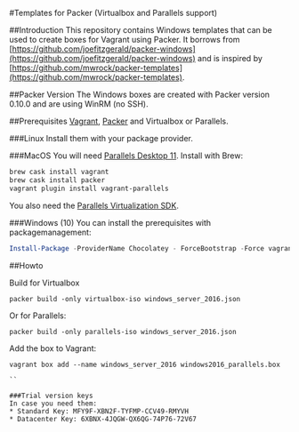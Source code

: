 #Templates for Packer (Virtualbox and Parallels support)

##Introduction
This repository contains Windows templates that can be used to create boxes for Vagrant using Packer.
It borrows from [https://github.com/joefitzgerald/packer-windows](https://github.com/joefitzgerald/packer-windows) and is inspired by [https://github.com/mwrock/packer-templates](https://github.com/mwrock/packer-templates).

##Packer Version
The Windows boxes are created with Packer version 0.10.0 and are using WinRM (no SSH).

##Prerequisites
[Vagrant](https://www.vagrantup.com), [Packer](https://www.packer.io) and Virtualbox or Parallels.

###Linux 
Install them with your package provider.

###MacOS
You will need [Parallels Desktop 11](https://www.parallels.com/eu/products/desktop/download/). 
Install with Brew:
```bash
brew cask install vagrant
brew cask install packer
vagrant plugin install vagrant-parallels
```
You also need the [Parallels Virtualization SDK](http://www.parallels.com/download/pvsdk/).

###Windows (10)
You can install the prerequisites with packagemanagement:
```Powershell
Install-Package -ProviderName Chocolatey - ForceBootstrap -Force vagrant,virtualbox,packer
```

##Howto

Build for Virtualbox
```
packer build -only virtualbox-iso windows_server_2016.json
```

Or for Parallels:
```
packer build -only parallels-iso windows_server_2016.json
```

Add the box to Vagrant:
```
vagrant box add --name windows_server_2016 windows2016_parallels.box 

``

###Trial version keys
In case you need them:
* Standard Key: MFY9F-XBN2F-TYFMP-CCV49-RMYVH
* Datacenter Key: 6XBNX-4JQGW-QX6QG-74P76-72V67
